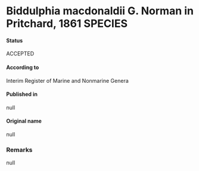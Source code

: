 Biddulphia macdonaldii G. Norman in Pritchard, 1861 SPECIES
=======

#### Status
ACCEPTED

#### According to
Interim Register of Marine and Nonmarine Genera

#### Published in
null

#### Original name
null

### Remarks
null
